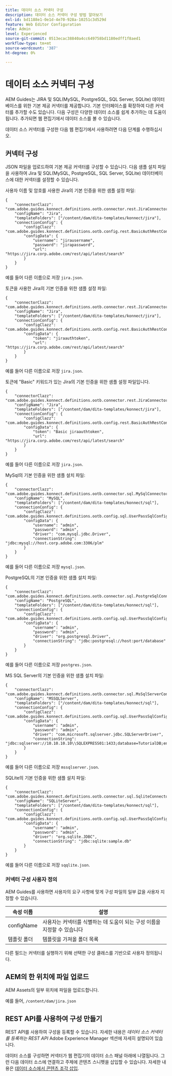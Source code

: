 ```yaml
---
title: 데이터 소스 커넥터 구성
description: 데이터 소스 커넥터 구성 방법 알아보기
exl-id: bd1188e1-0e1d-4e70-928a-10251c3d529d
feature: Web Editor Configuration
role: Admin
level: Experienced
source-git-commit: 0513ecac38840a4cc649758bd1180edff1f8aed1
workflow-type: tm+mt
source-wordcount: '387'
ht-degree: 0%

---
```


# 데이터 소스 커넥터 구성

AEM Guides는 JIRA 및 SQL(MySQL, PostgreSQL, SQL Server, SQLite) 데이터베이스를 위한 기본 제공 커넥터를 제공합니다. 기본 인터페이스를 확장하여 다른 커넥터를 추가할 수도 있습니다. 다음 구성은 다양한 데이터 소스를 쉽게 추가하는 데 도움이 됩니다. 추가되면 웹 편집기에서 데이터 소스를 볼 수 있습니다.

데이터 소스 커넥터를 구성한 다음 웹 편집기에서 사용하려면 다음 단계를 수행하십시오.

## 커넥터 구성

JSON 파일을 업로드하여 기본 제공 커넥터를 구성할 수 있습니다. 다음 샘플 설치 파일을 사용하여 Jira 및 SQL(MySQL, PostgreSQL, SQL Server, SQLite) 데이터베이스에 대한 커넥터를 설정할 수 있습니다.

사용자 이름 및 암호를 사용한 Jira의 기본 인증을 위한 샘플 설정 파일:

```
{
	"connectorClazz": "com.adobe.guides.konnect.definitions.ootb.connector.rest.JiraConnector",
	"configName": "Jira",
	"templateFolders": ["/content/dam/dita-templates/konnect/jira"],
	"connectionConfig": {
		"configClazz": "com.adobe.guides.konnect.definitions.ootb.config.rest.BasicAuthRestConfig",
		"configData": {
			"username": "jirausername",
			"password": "jirapassword",
			"url": "https://jira.corp.adobe.com/rest/api/latest/search"
		}
	}
}
```

예를 들어 다른 이름으로 저장 `jira.json`.

토큰을 사용한 Jira의 기본 인증을 위한 샘플 설정 파일:

```
{
	"connectorClazz": "com.adobe.guides.konnect.definitions.ootb.connector.rest.JiraConnector",
	"configName": "Jira",
	"templateFolders": ["/content/dam/dita-templates/konnect/jira"],
	"connectionConfig": {
		"configClazz": "com.adobe.guides.konnect.definitions.ootb.config.rest.BasicAuthRestConfig",
		"configData": {
			"token": "jiraauthtoken",
			"url": "https://jira.corp.adobe.com/rest/api/latest/search"
		}
	}
}
```

예를 들어 다른 이름으로 저장 `jira.json`.

토큰에 &quot;Basic&quot; 키워드가 있는 Jira의 기본 인증을 위한 샘플 설정 파일입니다.

```
{
	"connectorClazz": "com.adobe.guides.konnect.definitions.ootb.connector.rest.JiraConnector",
	"configName": "Jira",
	"templateFolders": ["/content/dam/dita-templates/konnect/jira"],
	"connectionConfig": {
		"configClazz": "com.adobe.guides.konnect.definitions.ootb.config.rest.BasicAuthRestConfig",
		"configData": {
			"token": "Basic jiraauthtoken",
			"url": "https://jira.corp.adobe.com/rest/api/latest/search"
		}
	}
}
```

예를 들어 다른 이름으로 저장 `jira.json`.

MySql의 기본 인증을 위한 샘플 설치 파일:

```
{
	"connectorClazz": "com.adobe.guides.konnect.definitions.ootb.connector.sql.MySqlConnector",
	"configName": "MySQL",
	"templateFolders": ["/content/dam/dita-templates/konnect/sql"],
	"connectionConfig": {
		"configClazz": "com.adobe.guides.konnect.definitions.ootb.config.sql.UserPassSqlConfig",
		"configData": {
			"username": "admin",
			"password": "admin",
			"driver": "com.mysql.jdbc.Driver",
			"connectionString": "jdbc:mysql://host.corp.adobe.com:3306/plm"
		}
	}
}
```

예를 들어 다른 이름으로 저장 `mysql.json`.

PostgreSQL의 기본 인증을 위한 샘플 설치 파일:

```
{
	"connectorClazz": "com.adobe.guides.konnect.definitions.ootb.connector.sql.PostgreSqlConnector",
	"configName": "PostgreSQL",
	"templateFolders": ["/content/dam/dita-templates/konnect/sql"],
	"connectionConfig": {
		"configClazz": "com.adobe.guides.konnect.definitions.ootb.config.sql.UserPassSqlConfig",
		"configData": {
			"username": "admin",
			"password": "admin",
			"driver": "org.postgresql.Driver",
			"connectionString": "jdbc:postgresql://host:port/database"
		}
	}
}
```

예를 들어 다른 이름으로 저장 `postgres.json`.

MS SQL Server의 기본 인증을 위한 샘플 설치 파일:

```
{
	"connectorClazz": "com.adobe.guides.konnect.definitions.ootb.connector.sql.MsSqlServerConnector",
	"configName": "MSSQLServer",
	"templateFolders": ["/content/dam/dita-templates/konnect/sql"],
	"connectionConfig": {
		"configClazz": "com.adobe.guides.konnect.definitions.ootb.config.sql.UserPassSqlConfig",
		"configData": {
			"username": "admin",
			"password": "admin",
			"driver": "com.microsoft.sqlserver.jdbc.SQLServerDriver",
			"connectionString": "jdbc:sqlserver://10.10.10.10\\SQLEXPRESS01:1433;database=TutorialDB;encrypt=false;trustServerCertificate=true"
		}
	}
}
```

예를 들어 다른 이름으로 저장 `mssqlserver.json`.

SQLite의 기본 인증을 위한 샘플 설치 파일:

```
{
	"connectorClazz": "com.adobe.guides.konnect.definitions.ootb.connector.sql.SqliteConnector",
	"configName": "SQLiteServer",
	"templateFolders": ["/content/dam/dita-templates/konnect/sql"],
	"connectionConfig": {
		"configClazz": "com.adobe.guides.konnect.definitions.ootb.config.sql.UserPassSqlConfig",
		"configData": {
			"username": "admin",
			"password": "admin",
			"driver": "org.sqlite.JDBC",
			"connectionString": "jdbc:sqlite:sample.db"
		}
	}
}
```

예를 들어 다른 이름으로 저장 `sqqlite.json`.

### 커넥터 구성 사용자 정의

AEM Guides를 사용하면 사용자의 요구 사항에 맞게 구성 파일의 일부 값을 사용자 지정할 수 있습니다.

| 속성 이름 | 설명 |
|---|---|
| configName | 사용자는 커넥터를 식별하는 데 도움이 되는 구성 이름을 지정할 수 있습니다 |
| 템플릿 폴더 | 템플릿을 가져올 폴더 목록 |

다른 필드는 커넥터를 실행하기 위해 선택한 구성 클래스를 기반으로 사용자 정의됩니다.

## AEM의 한 위치에 파일 업로드

AEM Assets의 일부 위치에 파일을 업로드합니다.

예를 들어,  `/content/dam/jira.json`

## REST API를 사용하여 구성 만들기

REST API를 사용하여 구성을 등록할 수 있습니다. 자세한 내용은 *데이터 소스 커넥터를 등록하는 REST API* Adobe Experience Manager 섹션에 자세히 설명되어 있습니다.

데이터 소스를 구성하면 커넥터가 웹 편집기의 데이터 소스 패널 아래에 나열됩니다. 그런 다음 데이터 소스에 연결하고 주제에 콘텐츠 스니펫을 삽입할 수 있습니다. 자세한 내용은 [데이터 소스에서 콘텐츠 조각 삽입](../user-guide/web-editor-content-snippet.md).
